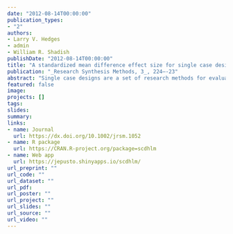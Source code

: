 ```yaml
---
date: "2012-08-14T00:00:00"
publication_types:
- "2"
authors:
- Larry V. Hedges
- admin
- William R. Shadish
publishDate: "2012-08-14T00:00:00"
title: "A standardized mean difference effect size for single case designs"
publication: "_Research Synthesis Methods, 3_, 224–-23"
abstract: "Single case designs are a set of research methods for evaluating treatment effects by assigning different treatments to the same individual and measuring outcomes over time and are used across fields such as behavior analysis, clinical psychology, special education, and medicine. Emerging standards for single case designs have focused attention on the need for effect sizes for summarizing and meta‐analyzing findings from the designs; although many effect size measures have been proposed, there is little consensus regarding their use. This article proposes a new effect size measure for single case research that is directly comparable with the standardized mean difference (Cohen's d) often used in between‐subjects designs. Techniques are provided for estimating the new effect size, as well as its variance, from balanced or unbalanced treatment reversal designs. The proposed estimation methods are further evaluated using a simulation study and then demonstrated in two applications."
featured: false
image: 
projects: []
tags: 
slides: 
summary: 
links:
- name: Journal
  url: https://dx.doi.org/10.1002/jrsm.1052
- name: R package
  url: https://CRAN.R-project.org/package=scdhlm
- name: Web app
  url: https://jepusto.shinyapps.io/scdhlm/
url_preprint: ""
url_code: ""
url_dataset: ""
url_pdf: 
url_poster: ""
url_project: ""
url_slides: ""
url_source: ""
url_video: ""
---
```

